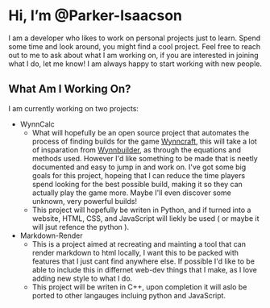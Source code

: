 # Hi, I’m @Parker-Isaacson

I am a developer who likes to work on personal projects just to learn. Spend some time and look around, you might find a cool project. Feel free to reach out to me to ask about what I am working on, if you are interested in joining what I do, let me know! I am always happy to start working with new people.

## What Am I Working On?

I am currently working on two projects:

- WynnCalc
  - What will hopefully be an open source project that automates the process of finding builds for the game [Wynncraft](https://wynncraft.com/), this will take a lot of insparation from [Wynnbuilder](https://wynnbuilder.github.io/), as through the equations and methods used. However I'd like something to be made that is neetly documented and easy to jump in and work on. I've got some big goals for this project, hopeing that I can reduce the time players spend looking for the best possible build, making it so they can actually play the game more. Maybe I'll even discover some unknown, very powerful builds!
  - This project will hopefully be writen in Python, and if turned into a website, HTML, CSS, and JavaScript will liekly be used ( or maybe it will jsut refence the python ).
- Markdown-Render
  - This is a project aimed at recreating and mainting a tool that can render markdown to html locally, I want this to be packed with features that I just cant find anywhere else. If possible I'd like to be able to include this in differnet web-dev things that I make, as I love adding new style to what I do.
  - This project will be writen in C++, upon completion it will aslo be ported to other langauges incluing python and JavaScript.
